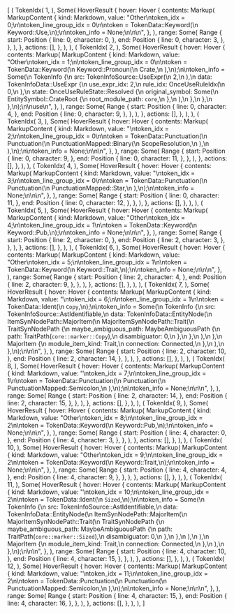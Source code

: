 [
    (
        TokenIdx(
            1,
        ),
        Some(
            HoverResult {
                hover: Hover {
                    contents: Markup(
                        MarkupContent {
                            kind: Markdown,
                            value: "Other\ntoken_idx = 0;\n\ntoken_line_group_idx = 0\n\ntoken = TokenData::Keyword(\n    Keyword::Use,\n);\n\ntoken_info = None;\n\n\n",
                        },
                    ),
                    range: Some(
                        Range {
                            start: Position {
                                line: 0,
                                character: 0,
                            },
                            end: Position {
                                line: 0,
                                character: 3,
                            },
                        },
                    ),
                },
                actions: [],
            },
        ),
    ),
    (
        TokenIdx(
            2,
        ),
        Some(
            HoverResult {
                hover: Hover {
                    contents: Markup(
                        MarkupContent {
                            kind: Markdown,
                            value: "Other\ntoken_idx = 1;\n\ntoken_line_group_idx = 0\n\ntoken = TokenData::Keyword(\n    Keyword::Pronoun(\n        Crate,\n    ),\n);\n\ntoken_info = Some(\n    TokenInfo {\n        src: TokenInfoSource::UseExpr(\n            2,\n        ),\n        data: TokenInfoData::UseExpr {\n            use_expr_idx: 2,\n            rule_idx: OnceUseRuleIdx(\n                0,\n            ),\n            state: OnceUseRuleState::Resolved {\n                original_symbol: Some(\n                    EntitySymbol::CrateRoot {\n                        root_module_path: `core`,\n                    },\n                ),\n            },\n        },\n    },\n);\n\nuse\n",
                        },
                    ),
                    range: Some(
                        Range {
                            start: Position {
                                line: 0,
                                character: 4,
                            },
                            end: Position {
                                line: 0,
                                character: 9,
                            },
                        },
                    ),
                },
                actions: [],
            },
        ),
    ),
    (
        TokenIdx(
            3,
        ),
        Some(
            HoverResult {
                hover: Hover {
                    contents: Markup(
                        MarkupContent {
                            kind: Markdown,
                            value: "\ntoken_idx = 2;\n\ntoken_line_group_idx = 0\n\ntoken = TokenData::Punctuation(\n    Punctuation(\n        PunctuationMapped::Binary(\n            ScopeResolution,\n        ),\n    ),\n);\n\ntoken_info = None;\n\n\n",
                        },
                    ),
                    range: Some(
                        Range {
                            start: Position {
                                line: 0,
                                character: 9,
                            },
                            end: Position {
                                line: 0,
                                character: 11,
                            },
                        },
                    ),
                },
                actions: [],
            },
        ),
    ),
    (
        TokenIdx(
            4,
        ),
        Some(
            HoverResult {
                hover: Hover {
                    contents: Markup(
                        MarkupContent {
                            kind: Markdown,
                            value: "\ntoken_idx = 3;\n\ntoken_line_group_idx = 0\n\ntoken = TokenData::Punctuation(\n    Punctuation(\n        PunctuationMapped::Star,\n    ),\n);\n\ntoken_info = None;\n\n\n",
                        },
                    ),
                    range: Some(
                        Range {
                            start: Position {
                                line: 0,
                                character: 11,
                            },
                            end: Position {
                                line: 0,
                                character: 12,
                            },
                        },
                    ),
                },
                actions: [],
            },
        ),
    ),
    (
        TokenIdx(
            5,
        ),
        Some(
            HoverResult {
                hover: Hover {
                    contents: Markup(
                        MarkupContent {
                            kind: Markdown,
                            value: "Other\ntoken_idx = 4;\n\ntoken_line_group_idx = 1\n\ntoken = TokenData::Keyword(\n    Keyword::Pub,\n);\n\ntoken_info = None;\n\n\n",
                        },
                    ),
                    range: Some(
                        Range {
                            start: Position {
                                line: 2,
                                character: 0,
                            },
                            end: Position {
                                line: 2,
                                character: 3,
                            },
                        },
                    ),
                },
                actions: [],
            },
        ),
    ),
    (
        TokenIdx(
            6,
        ),
        Some(
            HoverResult {
                hover: Hover {
                    contents: Markup(
                        MarkupContent {
                            kind: Markdown,
                            value: "Other\ntoken_idx = 5;\n\ntoken_line_group_idx = 1\n\ntoken = TokenData::Keyword(\n    Keyword::Trait,\n);\n\ntoken_info = None;\n\n\n",
                        },
                    ),
                    range: Some(
                        Range {
                            start: Position {
                                line: 2,
                                character: 4,
                            },
                            end: Position {
                                line: 2,
                                character: 9,
                            },
                        },
                    ),
                },
                actions: [],
            },
        ),
    ),
    (
        TokenIdx(
            7,
        ),
        Some(
            HoverResult {
                hover: Hover {
                    contents: Markup(
                        MarkupContent {
                            kind: Markdown,
                            value: "\ntoken_idx = 6;\n\ntoken_line_group_idx = 1\n\ntoken = TokenData::Ident(\n    `Copy`,\n);\n\ntoken_info = Some(\n    TokenInfo {\n        src: TokenInfoSource::AstIdentifiable,\n        data: TokenInfoData::EntityNode(\n            ItemSynNodePath::MajorItem(\n                MajorItemSynNodePath::Trait(\n                    TraitSynNodePath {\n                        maybe_ambiguous_path: MaybeAmbiguousPath {\n                            path: TraitPath(`core::marker::Copy`),\n                            disambiguator: 0,\n                        },\n                    },\n                ),\n            ),\n            MajorItem {\n                module_item_kind: Trait,\n                connection: Connected,\n            },\n        ),\n    },\n);\n\n\n",
                        },
                    ),
                    range: Some(
                        Range {
                            start: Position {
                                line: 2,
                                character: 10,
                            },
                            end: Position {
                                line: 2,
                                character: 14,
                            },
                        },
                    ),
                },
                actions: [],
            },
        ),
    ),
    (
        TokenIdx(
            8,
        ),
        Some(
            HoverResult {
                hover: Hover {
                    contents: Markup(
                        MarkupContent {
                            kind: Markdown,
                            value: "\ntoken_idx = 7;\n\ntoken_line_group_idx = 1\n\ntoken = TokenData::Punctuation(\n    Punctuation(\n        PunctuationMapped::Semicolon,\n    ),\n);\n\ntoken_info = None;\n\n\n",
                        },
                    ),
                    range: Some(
                        Range {
                            start: Position {
                                line: 2,
                                character: 14,
                            },
                            end: Position {
                                line: 2,
                                character: 15,
                            },
                        },
                    ),
                },
                actions: [],
            },
        ),
    ),
    (
        TokenIdx(
            9,
        ),
        Some(
            HoverResult {
                hover: Hover {
                    contents: Markup(
                        MarkupContent {
                            kind: Markdown,
                            value: "Other\ntoken_idx = 8;\n\ntoken_line_group_idx = 2\n\ntoken = TokenData::Keyword(\n    Keyword::Pub,\n);\n\ntoken_info = None;\n\n\n",
                        },
                    ),
                    range: Some(
                        Range {
                            start: Position {
                                line: 4,
                                character: 0,
                            },
                            end: Position {
                                line: 4,
                                character: 3,
                            },
                        },
                    ),
                },
                actions: [],
            },
        ),
    ),
    (
        TokenIdx(
            10,
        ),
        Some(
            HoverResult {
                hover: Hover {
                    contents: Markup(
                        MarkupContent {
                            kind: Markdown,
                            value: "Other\ntoken_idx = 9;\n\ntoken_line_group_idx = 2\n\ntoken = TokenData::Keyword(\n    Keyword::Trait,\n);\n\ntoken_info = None;\n\n\n",
                        },
                    ),
                    range: Some(
                        Range {
                            start: Position {
                                line: 4,
                                character: 4,
                            },
                            end: Position {
                                line: 4,
                                character: 9,
                            },
                        },
                    ),
                },
                actions: [],
            },
        ),
    ),
    (
        TokenIdx(
            11,
        ),
        Some(
            HoverResult {
                hover: Hover {
                    contents: Markup(
                        MarkupContent {
                            kind: Markdown,
                            value: "\ntoken_idx = 10;\n\ntoken_line_group_idx = 2\n\ntoken = TokenData::Ident(\n    `Sized`,\n);\n\ntoken_info = Some(\n    TokenInfo {\n        src: TokenInfoSource::AstIdentifiable,\n        data: TokenInfoData::EntityNode(\n            ItemSynNodePath::MajorItem(\n                MajorItemSynNodePath::Trait(\n                    TraitSynNodePath {\n                        maybe_ambiguous_path: MaybeAmbiguousPath {\n                            path: TraitPath(`core::marker::Sized`),\n                            disambiguator: 0,\n                        },\n                    },\n                ),\n            ),\n            MajorItem {\n                module_item_kind: Trait,\n                connection: Connected,\n            },\n        ),\n    },\n);\n\n\n",
                        },
                    ),
                    range: Some(
                        Range {
                            start: Position {
                                line: 4,
                                character: 10,
                            },
                            end: Position {
                                line: 4,
                                character: 15,
                            },
                        },
                    ),
                },
                actions: [],
            },
        ),
    ),
    (
        TokenIdx(
            12,
        ),
        Some(
            HoverResult {
                hover: Hover {
                    contents: Markup(
                        MarkupContent {
                            kind: Markdown,
                            value: "\ntoken_idx = 11;\n\ntoken_line_group_idx = 2\n\ntoken = TokenData::Punctuation(\n    Punctuation(\n        PunctuationMapped::Semicolon,\n    ),\n);\n\ntoken_info = None;\n\n\n",
                        },
                    ),
                    range: Some(
                        Range {
                            start: Position {
                                line: 4,
                                character: 15,
                            },
                            end: Position {
                                line: 4,
                                character: 16,
                            },
                        },
                    ),
                },
                actions: [],
            },
        ),
    ),
]